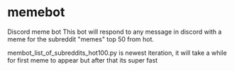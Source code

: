 # memebot
Discord meme bot
This bot will respond to any message in discord with a meme for the subreddit "memes" top 50 from hot.


membot_list_of_subreddits_hot100.py is newest iteration, it will take a while for  first meme to appear but after that its super fast
